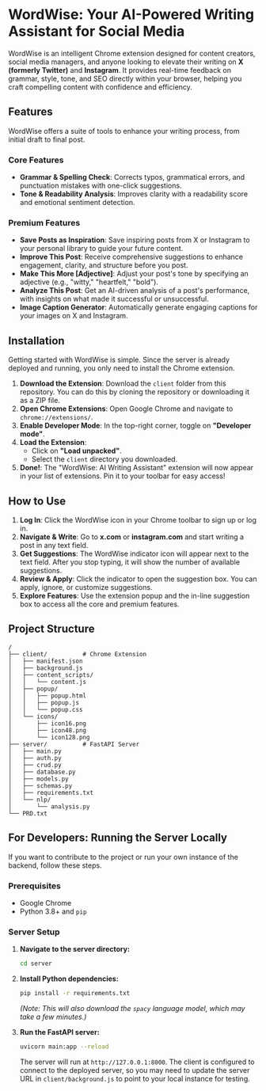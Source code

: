 # WordWise: Your AI-Powered Writing Assistant for Social Media

WordWise is an intelligent Chrome extension designed for content creators, social media managers, and anyone looking to elevate their writing on **X (formerly Twitter)** and **Instagram**. It provides real-time feedback on grammar, style, tone, and SEO directly within your browser, helping you craft compelling content with confidence and efficiency.

## Features

WordWise offers a suite of tools to enhance your writing process, from initial draft to final post.

### Core Features
*   **Grammar & Spelling Check**: Corrects typos, grammatical errors, and punctuation mistakes with one-click suggestions.
*   **Tone & Readability Analysis**: Improves clarity with a readability score and emotional sentiment detection.

### Premium Features
*   **Save Posts as Inspiration**: Save inspiring posts from X or Instagram to your personal library to guide your future content.
*   **Improve This Post**: Receive comprehensive suggestions to enhance engagement, clarity, and structure before you post.
*   **Make This More [Adjective]**: Adjust your post's tone by specifying an adjective (e.g., "witty," "heartfelt," "bold").
*   **Analyze This Post**: Get an AI-driven analysis of a post's performance, with insights on what made it successful or unsuccessful.
*   **Image Caption Generator**: Automatically generate engaging captions for your images on X and Instagram.

## Installation

Getting started with WordWise is simple. Since the server is already deployed and running, you only need to install the Chrome extension.

1.  **Download the Extension**: Download the `client` folder from this repository. You can do this by cloning the repository or downloading it as a ZIP file.
2.  **Open Chrome Extensions**: Open Google Chrome and navigate to `chrome://extensions/`.
3.  **Enable Developer Mode**: In the top-right corner, toggle on **"Developer mode"**.
4.  **Load the Extension**:
    *   Click on **"Load unpacked"**.
    *   Select the `client` directory you downloaded.
5.  **Done!**: The "WordWise: AI Writing Assistant" extension will now appear in your list of extensions. Pin it to your toolbar for easy access!

## How to Use

1.  **Log In**: Click the WordWise icon in your Chrome toolbar to sign up or log in.
2.  **Navigate & Write**: Go to **x.com** or **instagram.com** and start writing a post in any text field.
3.  **Get Suggestions**: The WordWise indicator icon will appear next to the text field. After you stop typing, it will show the number of available suggestions.
4.  **Review & Apply**: Click the indicator to open the suggestion box. You can apply, ignore, or customize suggestions.
5.  **Explore Features**: Use the extension popup and the in-line suggestion box to access all the core and premium features.

## Project Structure

```
/
├── client/          # Chrome Extension
│   ├── manifest.json
│   ├── background.js
│   ├── content_scripts/
│   │   └── content.js
│   ├── popup/
│   │   ├── popup.html
│   │   ├── popup.js
│   │   └── popup.css
│   └── icons/
│       ├── icon16.png
│       ├── icon48.png
│       └── icon128.png
├── server/          # FastAPI Server
│   ├── main.py
│   ├── auth.py
│   ├── crud.py
│   ├── database.py
│   ├── models.py
│   ├── schemas.py
│   ├── requirements.txt
│   └── nlp/
│       └── analysis.py
└── PRD.txt
```

## For Developers: Running the Server Locally

If you want to contribute to the project or run your own instance of the backend, follow these steps.

### Prerequisites

*   Google Chrome
*   Python 3.8+ and `pip`

### Server Setup

1.  **Navigate to the server directory:**
    ```bash
    cd server
    ```

2.  **Install Python dependencies:**
    ```bash
    pip install -r requirements.txt
    ```
    *(Note: This will also download the `spacy` language model, which may take a few minutes.)*

3.  **Run the FastAPI server:**
    ```bash
    uvicorn main:app --reload
    ```
    The server will run at `http://127.0.0.1:8000`. The client is configured to connect to the deployed server, so you may need to update the server URL in `client/background.js` to point to your local instance for testing. 